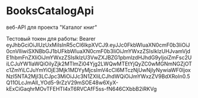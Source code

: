 # BooksCatalogApi
веб-API для проекта "Каталог книг"

Тестовый токен для работы:
Bearer eyJhbGciOiJIUzUxMiIsInR5cCI6IkpXVCJ9.eyJJc0FkbWluaXN0cmF0b3IiOiJ0cnVlIiwiSXNBbGJ1bUFkbWluaXN0cmF0b3IiOiJmYWxzZSIsIklzUHJvamVjdE1hbmFnZXIiOiJmYWxzZSIsIklzU3VwZXJBZG1pbmlzdHJhdG9yIjoiZmFsc2UiLCJuYW1laWQiOiIyZjk2MTlmZi04Yjg2LWQwMTEtYjQyZC0wMGNmNGZjOTc1ZmYiLCJuYmYiOjE3Mjk1MDYyMjcsImV4cCI6MTczNjUwNjIyNywiaWF0IjoxNzI5NTA2MjI3LCJpc3MiOiJJc3N1ZXIiLCJhdWQiOiJmYWxzZV9BdXRoIn0.5Q11OLcJmAIl_YOd5-9rZzV29mSOE48w6XyX-kExCiGaqhrMOvTFEHTI4xT6RVCAfF5ss-fN646CXbbB2iRKVg
